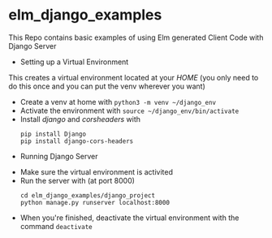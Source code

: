 # elm_django_examples
This Repo contains basic examples of using Elm generated Client Code with Django Server 

* Setting up a Virtual Environment

This creates a virtual environment located at your
*HOME* (you only need to do this once and you can put the venv wherever you want)
- Create a venv at home with `python3 -m venv ~/django_env`
- Activate the environment with `source ~/django_env/bin/activate`
- Install *django* and *corsheaders* with 
  ~~~~
  pip install Django
  pip install django-cors-headers
  ~~~~

* Running Django Server

- Make sure the virtual environment is activited
- Run the server with (at port 8000)
  ~~~~
  cd elm_django_examples/django_project
  python manage.py runserver localhost:8000
  ~~~~
- When you're finished, deactivate the virtual environment with the command `deactivate`
